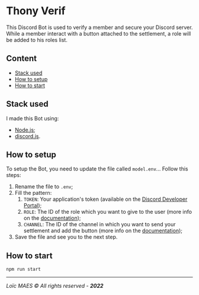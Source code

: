 # Thony Verif

This Discord Bot is used to verify a member and secure your Discord server.  
While a member interact with a button attached to the settlement, a role will be added to his roles list.

## Content

- [Stack used](#stack)
- [How to setup](#setup)
- [How to start](#start)

## <a name="stack"></a>Stack used

I made this Bot using:
- [Node.js](https://nodejs.org/);
- [discord.js](https://discord.js.org/).

## <a name="setup"></a>How to setup

To setup the Bot, you need to update the file called `model.env`...
Follow this steps:
1. Rename the file to `.env`;
2. Fill the pattern:
   1. `TOKEN`: Your application's token (available on the [Discord Developer Portal](https://www.discord.com/developers/applications/));
   2. `ROLE`: The ID of the role which you want to give to the user (more info on the [documentation](https://discord.js.org/#/docs/discord.js/main/class/Role));
   3. `CHANNEL`: The ID of the channel in which you want to send your settlement and add the button (more info on the [documentation](https://discord.js.org/#/docs/discord.js/main/class/TextChannel));
3. Save the file and see you to the next step.

## <a name="start"></a>How to start

```
npm run start
```

---

*Loïc MAES © All rights reserved - **2022***
